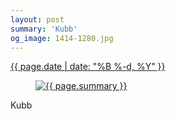 ```yaml
---
layout: post
summary: 'Kubb'
og_image: 1414-1280.jpg
---
```


<p>
 <time>
  <a href="/1414">
   {{ page.date | date: "%B %-d, %Y" }}
  </a>
 </time>
 <a href="/1414">
  <figure data-taken="7/27/2021">
   <img alt="{{ page.summary }}" sizes="(min-width: 700px) 50vw, calc(100vw - 2rem)" src="{{ site.assets_url }}/1414-640.jpg" srcset="{{ site.assets_url }}/1414-320.jpg 320w, {{ site.assets_url }}/1414-640.jpg 640w, {{ site.assets_url }}/1414-960.jpg 960w, {{ site.assets_url }}/1414-1280.jpg 1280w"/>
  </figure>
 </a>
 <span>
  Kubb
 </span>
</p>

